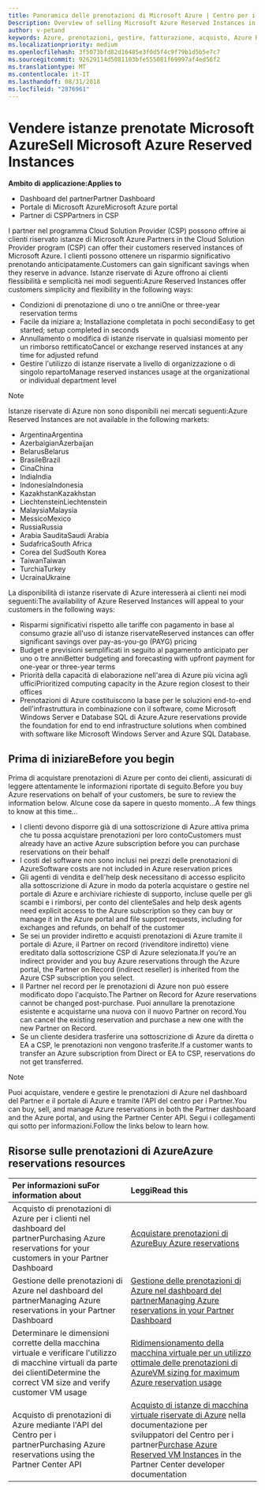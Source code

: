 ```yaml
---
title: Panoramica delle prenotazioni di Microsoft Azure | Centro per i partner
Description: Overview of selling Microsoft Azure Reserved Instances in CSP.
author: v-petand
keywords: Azure, prenotazioni, gestire, fatturazione, acquisto, Azure RI, istanze riservate di Azure
ms.localizationpriority: medium
ms.openlocfilehash: 3f5073bfd82d16485e3f0d5f4c9f79b1d5b5e7c7
ms.sourcegitcommit: 92629114d5081103bfe555081f69997af4ed56f2
ms.translationtype: MT
ms.contentlocale: it-IT
ms.lasthandoff: 08/31/2018
ms.locfileid: "2876961"
---
```

# <a name="sell-microsoft-azure-reserved-instances"></a><span data-ttu-id="72905-103">Vendere istanze prenotate Microsoft Azure</span><span class="sxs-lookup"><span data-stu-id="72905-103">Sell Microsoft Azure Reserved Instances</span></span> 

**<span data-ttu-id="72905-104">Ambito di applicazione:</span><span class="sxs-lookup"><span data-stu-id="72905-104">Applies to</span></span>**

-  <span data-ttu-id="72905-105">Dashboard del partner</span><span class="sxs-lookup"><span data-stu-id="72905-105">Partner Dashboard</span></span>
-  <span data-ttu-id="72905-106">Portale di Microsoft Azure</span><span class="sxs-lookup"><span data-stu-id="72905-106">Microsoft Azure portal</span></span>
-  <span data-ttu-id="72905-107">Partner di CSP</span><span class="sxs-lookup"><span data-stu-id="72905-107">Partners in CSP</span></span>

<span data-ttu-id="72905-108">I partner nel programma Cloud Solution Provider (CSP) possono offrire ai clienti riservato istanze di Microsoft Azure.</span><span class="sxs-lookup"><span data-stu-id="72905-108">Partners in the Cloud Solution Provider program (CSP) can offer their customers reserved instances of Microsoft Azure.</span></span> <span data-ttu-id="72905-109">I clienti possono ottenere un risparmio significativo prenotando anticipatamente.</span><span class="sxs-lookup"><span data-stu-id="72905-109">Customers can gain significant savings when they reserve in advance.</span></span> <span data-ttu-id="72905-110">Istanze riservate di Azure offrono ai clienti flessibilità e semplicità nei modi seguenti:</span><span class="sxs-lookup"><span data-stu-id="72905-110">Azure Reserved Instances offer customers simplicity and flexibility in the following ways:</span></span>

-   <span data-ttu-id="72905-111">Condizioni di prenotazione di uno o tre anni</span><span class="sxs-lookup"><span data-stu-id="72905-111">One or three-year reservation terms</span></span> 
-   <span data-ttu-id="72905-112">Facile da iniziare a; Installazione completata in pochi secondi</span><span class="sxs-lookup"><span data-stu-id="72905-112">Easy to get started; setup completed in seconds</span></span> 
-   <span data-ttu-id="72905-113">Annullamento o modifica di istanze riservate in qualsiasi momento per un rimborso rettificato</span><span class="sxs-lookup"><span data-stu-id="72905-113">Cancel or exchange reserved instances at any time for adjusted refund</span></span> 
-   <span data-ttu-id="72905-114">Gestire l'utilizzo di istanze riservate a livello di organizzazione o di singolo reparto</span><span class="sxs-lookup"><span data-stu-id="72905-114">Manage reserved instances usage at the organizational or individual department level</span></span> 

> [!NOTE]  
> <span data-ttu-id="72905-115">Istanze riservate di Azure non sono disponibili nei mercati seguenti:</span><span class="sxs-lookup"><span data-stu-id="72905-115">Azure Reserved Instances are not available in the following markets:</span></span>  
> * <span data-ttu-id="72905-116">Argentina</span><span class="sxs-lookup"><span data-stu-id="72905-116">Argentina</span></span>
> * <span data-ttu-id="72905-117">Azerbaigian</span><span class="sxs-lookup"><span data-stu-id="72905-117">Azerbaijan</span></span>
> * <span data-ttu-id="72905-118">Belarus</span><span class="sxs-lookup"><span data-stu-id="72905-118">Belarus</span></span>
> * <span data-ttu-id="72905-119">Brasile</span><span class="sxs-lookup"><span data-stu-id="72905-119">Brazil</span></span>
> * <span data-ttu-id="72905-120">Cina</span><span class="sxs-lookup"><span data-stu-id="72905-120">China</span></span>
> * <span data-ttu-id="72905-121">India</span><span class="sxs-lookup"><span data-stu-id="72905-121">India</span></span>
> * <span data-ttu-id="72905-122">Indonesia</span><span class="sxs-lookup"><span data-stu-id="72905-122">Indonesia</span></span>
> * <span data-ttu-id="72905-123">Kazakhstan</span><span class="sxs-lookup"><span data-stu-id="72905-123">Kazakhstan</span></span>
> * <span data-ttu-id="72905-124">Liechtenstein</span><span class="sxs-lookup"><span data-stu-id="72905-124">Liechtenstein</span></span>
> * <span data-ttu-id="72905-125">Malaysia</span><span class="sxs-lookup"><span data-stu-id="72905-125">Malaysia</span></span>
> * <span data-ttu-id="72905-126">Messico</span><span class="sxs-lookup"><span data-stu-id="72905-126">Mexico</span></span>
> * <span data-ttu-id="72905-127">Russia</span><span class="sxs-lookup"><span data-stu-id="72905-127">Russia</span></span>
> * <span data-ttu-id="72905-128">Arabia Saudita</span><span class="sxs-lookup"><span data-stu-id="72905-128">Saudi Arabia</span></span>
> * <span data-ttu-id="72905-129">Sudafrica</span><span class="sxs-lookup"><span data-stu-id="72905-129">South Africa</span></span>
> * <span data-ttu-id="72905-130">Corea del Sud</span><span class="sxs-lookup"><span data-stu-id="72905-130">South Korea</span></span>
> * <span data-ttu-id="72905-131">Taiwan</span><span class="sxs-lookup"><span data-stu-id="72905-131">Taiwan</span></span>
> * <span data-ttu-id="72905-132">Turchia</span><span class="sxs-lookup"><span data-stu-id="72905-132">Turkey</span></span>
> * <span data-ttu-id="72905-133">Ucraina</span><span class="sxs-lookup"><span data-stu-id="72905-133">Ukraine</span></span>

<span data-ttu-id="72905-134">La disponibilità di istanze riservate di Azure interesserà ai clienti nei modi seguenti:</span><span class="sxs-lookup"><span data-stu-id="72905-134">The availability of Azure Reserved Instances will appeal to your customers in the following ways:</span></span>

-   <span data-ttu-id="72905-135">Risparmi significativi rispetto alle tariffe con pagamento in base al consumo grazie all'uso di istanze riservate</span><span class="sxs-lookup"><span data-stu-id="72905-135">Reserved instances can offer significant savings over pay-as-you-go (PAYG) pricing</span></span>
-   <span data-ttu-id="72905-136">Budget e previsioni semplificati in seguito al pagamento anticipato per uno o tre anni</span><span class="sxs-lookup"><span data-stu-id="72905-136">Better budgeting and forecasting with upfront payment for one-year or three-year terms</span></span> 
-   <span data-ttu-id="72905-137">Priorità della capacità di elaborazione nell'area di Azure più vicina agli uffici</span><span class="sxs-lookup"><span data-stu-id="72905-137">Prioritized computing capacity in the Azure region closest to their offices</span></span>  
-   <span data-ttu-id="72905-138">Prenotazioni di Azure costituiscono la base per le soluzioni end-to-end dell'infrastruttura in combinazione con il software, come Microsoft Windows Server e Database SQL di Azure.</span><span class="sxs-lookup"><span data-stu-id="72905-138">Azure reservations provide the foundation for end to end infrastructure solutions when combined with software like Microsoft Windows Server and Azure SQL Database.</span></span>   

## <a name="before-you-begin"></a><span data-ttu-id="72905-139">Prima di iniziare</span><span class="sxs-lookup"><span data-stu-id="72905-139">Before you begin</span></span>

<span data-ttu-id="72905-140">Prima di acquistare prenotazioni di Azure per conto dei clienti, assicurati di leggere attentamente le informazioni riportate di seguito.</span><span class="sxs-lookup"><span data-stu-id="72905-140">Before you buy Azure reservations on behalf of your customers, be sure to review the information below.</span></span> <span data-ttu-id="72905-141">Alcune cose da sapere in questo momento...</span><span class="sxs-lookup"><span data-stu-id="72905-141">A few things to know at this time…</span></span>

-   <span data-ttu-id="72905-142">I clienti devono disporre già di una sottoscrizione di Azure attiva prima che tu possa acquistare prenotazioni per loro conto</span><span class="sxs-lookup"><span data-stu-id="72905-142">Customers must already have an active Azure subscription before you can purchase reservations on their behalf</span></span>  
-   <span data-ttu-id="72905-143">I costi del software non sono inclusi nei prezzi delle prenotazioni di Azure</span><span class="sxs-lookup"><span data-stu-id="72905-143">Software costs are not included in Azure reservation prices</span></span> 
-   <span data-ttu-id="72905-144">Gli agenti di vendita e dell'help desk necessitano di accesso esplicito alla sottoscrizione di Azure in modo da poterla acquistare o gestire nel portale di Azure e archiviare richieste di supporto, incluse quelle per gli scambi e i rimborsi, per conto del cliente</span><span class="sxs-lookup"><span data-stu-id="72905-144">Sales and help desk agents need explicit access to the Azure subscription so they can buy or manage it in the Azure portal and file support requests, including for exchanges and refunds, on behalf of the customer</span></span>  
-   <span data-ttu-id="72905-145">Se sei un provider indiretto e acquisti prenotazioni di Azure tramite il portale di Azure, il Partner on record (rivenditore indiretto) viene ereditato dalla sottoscrizione CSP di Azure selezionata.</span><span class="sxs-lookup"><span data-stu-id="72905-145">If you’re an indirect provider and you buy Azure reservations through the Azure portal, the Partner on Record (indirect reseller) is inherited from the Azure CSP subscription you select.</span></span> 
-   <span data-ttu-id="72905-146">Il Partner nel record per le prenotazioni di Azure non può essere modificato dopo l'acquisto.</span><span class="sxs-lookup"><span data-stu-id="72905-146">The Partner on Record for Azure reservations cannot be changed post-purchase.</span></span> <span data-ttu-id="72905-147">Puoi annullare la prenotazione esistente e acquistarne una nuova con il nuovo Partner on record.</span><span class="sxs-lookup"><span data-stu-id="72905-147">You can cancel the existing reservation and purchase a new one with the new Partner on Record.</span></span> 
-   <span data-ttu-id="72905-148">Se un cliente desidera trasferire una sottoscrizione di Azure da diretta o EA a CSP, le prenotazioni non vengono trasferite.</span><span class="sxs-lookup"><span data-stu-id="72905-148">If a customer wants to transfer an Azure subscription from Direct or EA to CSP, reservations do not get transferred.</span></span> 

>[!NOTE]
> <span data-ttu-id="72905-149">Puoi acquistare, vendere e gestire le prenotazioni di Azure nel dashboard del Partner e il portale di Azure e tramite l'API del centro per i Partner.</span><span class="sxs-lookup"><span data-stu-id="72905-149">You can buy, sell, and manage Azure reservations in both the Partner dashboard and the Azure portal, and using the Partner Center API.</span></span> <span data-ttu-id="72905-150">Segui i collegamenti qui sotto per informazioni.</span><span class="sxs-lookup"><span data-stu-id="72905-150">Follow the links below to learn how.</span></span> 

## <a name="azure-reservations-resources"></a><span data-ttu-id="72905-151">Risorse sulle prenotazioni di Azure</span><span class="sxs-lookup"><span data-stu-id="72905-151">Azure reservations resources</span></span>
|**<span data-ttu-id="72905-152">Per informazioni su</span><span class="sxs-lookup"><span data-stu-id="72905-152">For information about</span></span>**   |**<span data-ttu-id="72905-153">Leggi</span><span class="sxs-lookup"><span data-stu-id="72905-153">Read this</span></span>**    |
|:-----------------------------|:-----------------|
|<span data-ttu-id="72905-154">Acquisto di prenotazioni di Azure per i clienti nel dashboard del partner</span><span class="sxs-lookup"><span data-stu-id="72905-154">Purchasing Azure reservations for your customers in your Partner Dashboard</span></span>   |[<span data-ttu-id="72905-155">Acquistare prenotazioni di Azure</span><span class="sxs-lookup"><span data-stu-id="72905-155">Buy Azure reservations</span></span>](azure-reservations-buying.md)
|<span data-ttu-id="72905-156">Gestione delle prenotazioni di Azure nel dashboard del partner</span><span class="sxs-lookup"><span data-stu-id="72905-156">Managing Azure reservations in your Partner Dashboard</span></span> | [<span data-ttu-id="72905-157">Gestione delle prenotazioni di Azure nel dashboard del partner</span><span class="sxs-lookup"><span data-stu-id="72905-157">Managing Azure reservations in your Partner Dashboard</span></span>](azure-reservations-manage.md)
|<span data-ttu-id="72905-158">Determinare le dimensioni corrette della macchina virtuale e verificare l'utilizzo di macchine virtuali da parte dei clienti</span><span class="sxs-lookup"><span data-stu-id="72905-158">Determine the correct VM size and verify customer VM usage</span></span>   |[<span data-ttu-id="72905-159">Ridimensionamento della macchina virtuale per un utilizzo ottimale delle prenotazioni di Azure</span><span class="sxs-lookup"><span data-stu-id="72905-159">VM sizing for maximum Azure reservation usage</span></span>](azure-usage.md)   |
|<span data-ttu-id="72905-160">Acquisto di prenotazioni di Azure mediante l'API del Centro per i partner</span><span class="sxs-lookup"><span data-stu-id="72905-160">Purchasing Azure reservations using the Partner Center API</span></span> | <span data-ttu-id="72905-161">[Acquisto di istanze di macchina virtuale riservate di Azure](https://docs.microsoft.com/partner-center/develop/purchase-azure-reservations) nella documentazione per sviluppatori del Centro per i partner</span><span class="sxs-lookup"><span data-stu-id="72905-161">[Purchase Azure Reserved VM Instances](https://docs.microsoft.com/partner-center/develop/purchase-azure-reservations) in the Partner Center developer documentation</span></span>

 

